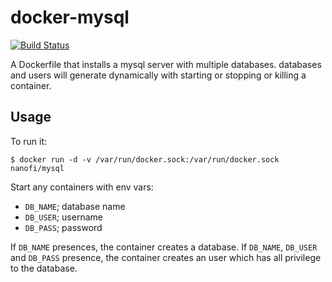 docker-mysql
============

[![Build Status](https://travis-ci.org/nanofi/docker-mysql.svg?branch=master)](https://travis-ci.org/nanofi/docker-mysql)

A Dockerfile that installs a mysql server with multiple databases. databases and users will generate dynamically with starting or stopping or killing a container.


## Usage
To run it:
```
$ docker run -d -v /var/run/docker.sock:/var/run/docker.sock nanofi/mysql
```
Start any containers with env vars:
- `DB_NAME`; database name
- `DB_USER`; username 
- `DB_PASS`; password

If `DB_NAME` presences, the container creates a database. If `DB_NAME`, `DB_USER` and `DB_PASS` presence, the container creates an user which has all privilege to the database.


